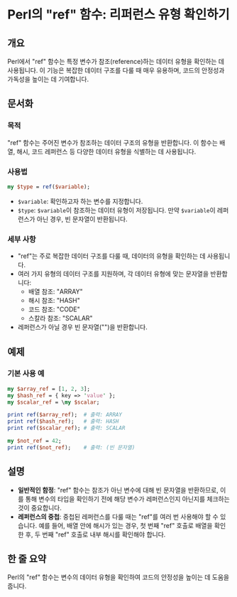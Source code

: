 <!--
Meta Description: # Perl의 "ref" 함수: 리퍼런스 유형 확인하기 ## 개요 Perl에서 "ref" 함수는 특정 변수가 참조(reference)하는 데이터 유형을 확인하는 데 사용됩니다. 이 기능은 복잡한 데이터 구조를 다룰 때 매우 유용하며, 코드의 안정성과 가독성을 높이는 데...
Meta Keywords: ref, 데이터, 함수는, 유형을, variable
-->

# Perl의 "ref" 함수: 리퍼런스 유형 확인하기

## 개요
Perl에서 "ref" 함수는 특정 변수가 참조(reference)하는 데이터 유형을 확인하는 데 사용됩니다. 이 기능은 복잡한 데이터 구조를 다룰 때 매우 유용하며, 코드의 안정성과 가독성을 높이는 데 기여합니다.

## 문서화
### 목적
"ref" 함수는 주어진 변수가 참조하는 데이터 구조의 유형을 반환합니다. 이 함수는 배열, 해시, 코드 레퍼런스 등 다양한 데이터 유형을 식별하는 데 사용됩니다.

### 사용법
```perl
my $type = ref($variable);
```
- `$variable`: 확인하고자 하는 변수를 지정합니다.
- `$type`: `$variable`이 참조하는 데이터 유형이 저장됩니다. 만약 `$variable`이 레퍼런스가 아닌 경우, 빈 문자열이 반환됩니다.

### 세부 사항
- "ref"는 주로 복잡한 데이터 구조를 다룰 때, 데이터의 유형을 확인하는 데 사용됩니다.
- 여러 가지 유형의 데이터 구조를 지원하며, 각 데이터 유형에 맞는 문자열을 반환합니다:
  - 배열 참조: "ARRAY"
  - 해시 참조: "HASH"
  - 코드 참조: "CODE"
  - 스칼라 참조: "SCALAR"
- 레퍼런스가 아닐 경우 빈 문자열("")을 반환합니다.

## 예제
### 기본 사용 예
```perl
my $array_ref = [1, 2, 3];
my $hash_ref = { key => 'value' };
my $scalar_ref = \my $scalar;

print ref($array_ref);  # 출력: ARRAY
print ref($hash_ref);   # 출력: HASH
print ref($scalar_ref); # 출력: SCALAR

my $not_ref = 42;
print ref($not_ref);    # 출력: (빈 문자열)
```

## 설명
- **일반적인 함정**: "ref" 함수는 참조가 아닌 변수에 대해 빈 문자열을 반환하므로, 이를 통해 변수의 타입을 확인하기 전에 해당 변수가 레퍼런스인지 아닌지를 체크하는 것이 중요합니다.
- **레퍼런스의 중첩**: 중첩된 레퍼런스를 다룰 때는 "ref"를 여러 번 사용해야 할 수 있습니다. 예를 들어, 배열 안에 해시가 있는 경우, 첫 번째 "ref" 호출로 배열을 확인한 후, 두 번째 "ref" 호출로 내부 해시를 확인해야 합니다.
  
## 한 줄 요약
Perl의 "ref" 함수는 변수의 데이터 유형을 확인하여 코드의 안정성을 높이는 데 도움을 줍니다.